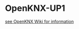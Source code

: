 # OpenKNX-UP1

[see OpenKNX Wiki for information](https://github.com/OpenKNX/OpenKNX/wiki/OpenKNX-UP1)
